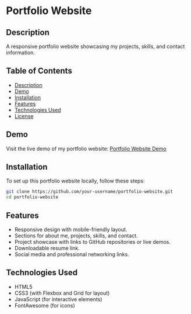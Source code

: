 # Portfolio Website

## Description

A responsive portfolio website showcasing my projects, skills, and contact information.

## Table of Contents

- [Description](#description)
- [Demo](#demo)
- [Installation](#installation)
- [Features](#features)
- [Technologies Used](#technologies-used)
- [License](#license)

## Demo

Visit the live demo of my portfolio website: [Portfolio Website Demo](https://portfolio-website-4a1m.onrender.com)

## Installation

To set up this portfolio website locally, follow these steps:

```bash
git clone https://github.com/your-username/portfolio-website.git
cd portfolio-website
```

## Features

- Responsive design with mobile-friendly layout.
- Sections for about me, projects, skills, and contact.
- Project showcase with links to GitHub repositories or live demos.
- Downloadable resume link.
- Social media and professional networking links.

## Technologies Used

- HTML5
- CSS3 (with Flexbox and Grid for layout)
- JavaScript (for interactive elements)
- FontAwesome (for icons)

